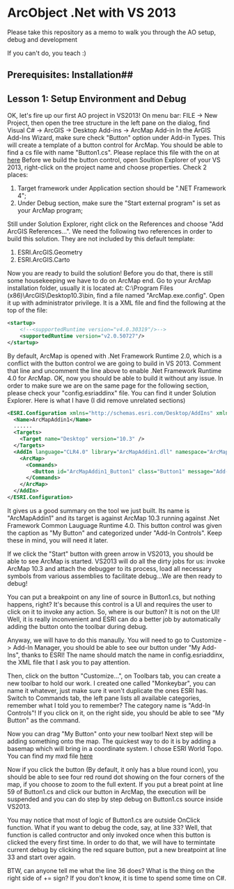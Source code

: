 # ArcObject .Net with VS 2013 #

Please take this repository as a memo to walk you through the AO setup, debug and development

If you can't do, you teach :)


## Prerequisites: Installation##
## Lesson 1: Setup Environment and Debug ##
OK, let's fire up our first AO project in VS2013! On menu bar: FILE -> New Project, then open the tree structure in the left pane on the dialog,
find Visual C# -> ArcGIS -> Desktop Add-ins -> ArcMap Add-in
In the ArGIS Add-Ins Wizard, make sure check "Button" option under Add-in Types. This will create a template of a button control for ArcMap.
You should be able to find a cs file with name "Button1.cs". Please replace this file with the on at [here](https://github.com/hellocomrade/arcobject/blob/master/lesson1/Button1.cs)
Before we build the button control, open Soultion Explorer of your VS 2013, right-click on the project name and choose properties. Check 2 places:

1. Target framework under Application section should be ".NET Framework 4";
2. Under Debug section, make sure the "Start external program" is set as your ArcMap program;

Still under Solution Explorer, right click on the References and choose "Add ArcGIS References...". We need the following two references in order to build this solution. They are not
included by this default template:

1. ESRI.ArcGIS.Geometry
2. ESRI.ArcGIS.Carto

Now you are ready to build the solution! Before you do that, there is still some housekeeping we have to do on ArcMap end. Go to your ArcMap installation folder, usually it is located at: C:\Program Files (x86)\ArcGIS\Desktop10.3\bin, find a file named "ArcMap.exe.config". Open it up with administrator privilege. It is a XML file and find the following at the top of the file:
```xml
<startup>
    <!--<supportedRuntime version="v4.0.30319"/>-->
    <supportedRuntime version="v2.0.50727"/>
</startup>
```
By default, ArcMap is opened with .Net Framework Runtime 2.0, which is a conflict with the button control we are going to build in VS 2013. Comment that line and uncomment the line above to enable .Net Framework Runtime 4.0 for ArcMap. OK, now you should be able to build it without any issue. In order to make sure we are on the same page for the following section, please check your "config.esriaddinx" file. You can find it under Solution Explorer. Here is what I have (I did remove unrelated sections)
```xml
<ESRI.Configuration xmlns="http://schemas.esri.com/Desktop/AddIns" xmlns:xsi="http://www.w3.org/2001/XMLSchema-instance">
  <Name>ArcMapAddin1</Name>
  ......
  <Targets>
    <Target name="Desktop" version="10.3" />
  </Targets>
  <AddIn language="CLR4.0" library="ArcMapAddin1.dll" namespace="ArcMapAddin1">
    <ArcMap>
      <Commands>
        <Button id="ArcMapAddin1_Button1" class="Button1" message="Add-in command generated by Visual Studio project wizard." caption="My Button" tip="Add-in command tooltip." category="Add-In Controls" image="Images\Button1.png" />
      </Commands>
    </ArcMap>
  </AddIn>
</ESRI.Configuration>
```
It gives us a good summary on the tool we just built. Its name is "ArcMapAddin1" and its target is against ArcMap 10.3 running against .Net Framework Common Lauguage Runtime 4.0. This button control was given the caption as "My Button" and categorized under "Add-In Controls". Keep these in mind, you will need it later.

If we click the "Start" button with green arrow in VS2013, you should be able to see ArcMap is started. VS2013 will do all the dirty jobs for us: invoke ArcMap 10.3 and attach the debugger to its process, load all necessary symbols from various assemblies to  facilitate debug...We are then ready to debug!

You can put a breakpoint on any line of source in Button1.cs, but nothing happens, right? It's because this control is a UI and requires the user to click on it to invoke any action. So, where is our button? It is not on the UI! Well, it is really inconvenient and ESRI can do a better job by automatically adding the button onto the toolbar during debug. 

Anyway, we will have to do this manaully. You will need to go to Customize -> Add-In Manager, you should be able to see our button under "My Add-Ins", thanks to ESRI! The name should match the name in config.esriaddinx, the XML file that I ask you to pay attention.

Then, click on the button "Customize...", on Toolbars tab, you can create a new toolbar to hold our work. I created one called "Monkeybar", you can name it whatever, just make sure it won't duplicate the ones ESRI has. Switch to Commands tab, the left pane lists all available categories, remember what I told you to remember? The category name is "Add-In Controls"! If you click on it, on the right side, you should be able to see "My Button" as the command. 

Now you can drag "My Button" onto your new toolbar! Next step will be adding something onto the map. The quickest way to do it is by adding a basemap which will bring in a coordinate system. I chose ESRI World Topo. You can find my mxd file  [here](https://github.com/hellocomrade/arcobject/blob/master/lesson1/lesson1.mxd) 

Now if you click the button (By default, it only has a blue round icon), you should be able to see four red round dot showing on the four corners of the map, if you choose to zoom to the full extent. If you put a breat point at line 59 of Button1.cs and click our button in ArcMap, the execution will be suspended and you can do step by step debug on Button1.cs source inside VS2013.

You may notice that most of logic of Button1.cs are outside OnClick function. What if you want to debug the code, say, at line 33? Well, that function is called contructor and only invoked once when this button is clicked the every first time. In order to do that, we will have to termintate current debug by clicking the red square button, put a new breatpoint at line 33 and start over again.

BTW, can anyone tell me what the line 36 does? What is the thing on the right side of += sign? If you don't know, it is time to spend some time on C#.




